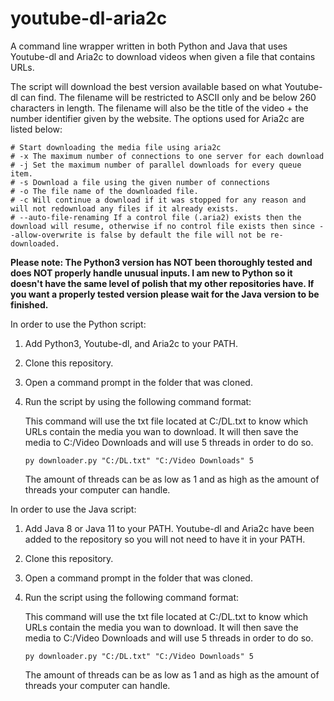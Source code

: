 # youtube-dl-aria2c
A command line wrapper written in both Python and Java that uses Youtube-dl and Aria2c to download videos when given a file that contains URLs.

The script will download the best version available based on what Youtube-dl can find. The filename will be restricted to ASCII only and be below 260 characters in length. The filename will also be the title of the video + the number identifier given by the website. The options used for Aria2c are listed below:

    # Start downloading the media file using aria2c
    # -x The maximum number of connections to one server for each download
    # -j Set the maximum number of parallel downloads for every queue item.
    # -s Download a file using the given number of connections
    # -o The file name of the downloaded file.
    # -c Will continue a download if it was stopped for any reason and will not redownload any files if it already exists.
    # --auto-file-renaming If a control file (.aria2) exists then the download will resume, otherwise if no control file exists then since --allow-overwrite is false by default the file will not be re-downloaded.

<b> Please note: The Python3 version has NOT been thoroughly tested and does NOT properly handle unusual inputs. I am new to Python so it doesn't have the same level of polish that my other repositories have. If you want a properly tested version please wait for the Java version to be finished. </b>

In order to use the Python script:
1. Add Python3, Youtube-dl, and Aria2c to your PATH.
2. Clone this repository.
3. Open a command prompt in the folder that was cloned.
4. Run the script by using the following command format:
   
    This command will use the txt file located at C:/DL.txt to know which URLs contain the media you wan to download. It will then save the media to C:/Video Downloads and will use 5 threads in order to do so.
    ```
    py downloader.py "C:/DL.txt" "C:/Video Downloads" 5
    ```

    The amount of threads can be as low as 1 and as high as the amount of threads your computer can handle.

In order to use the Java script:
1. Add Java 8 or Java 11 to your PATH. Youtube-dl and Aria2c have been added to the repository so you will not need to have it in your PATH.
2. Clone this repository.
3. Open a command prompt in the folder that was cloned.
4. Run the script using the following command format:

    This command will use the txt file located at C:/DL.txt to know which URLs contain the media you wan to download. It will then save the media to C:/Video Downloads and will use 5 threads in order to do so.
    ```
    py downloader.py "C:/DL.txt" "C:/Video Downloads" 5
    ```

    The amount of threads can be as low as 1 and as high as the amount of threads your computer can handle.